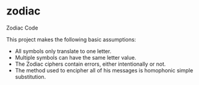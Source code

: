 # zodiac
Zodiac Code

This project makes the following basic assumptions: 
* All symbols only translate to one letter. 
* Multiple symbols can have the same letter value.
* The Zodiac ciphers contain errors, either intentionally or not. 
* The method used to encipher all of his messages is homophonic simple substitution. 
